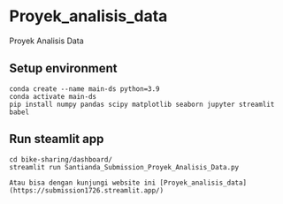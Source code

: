 # Proyek_analisis_data
Proyek Analisis Data 
## Setup environment
```
conda create --name main-ds python=3.9
conda activate main-ds
pip install numpy pandas scipy matplotlib seaborn jupyter streamlit babel
```
## Run steamlit app
```
cd bike-sharing/dashboard/
streamlit run Santianda_Submission_Proyek_Analisis_Data.py
```
    Atau bisa dengan kunjungi website ini [Proyek_analisis_data](https://submission1726.streamlit.app/)
